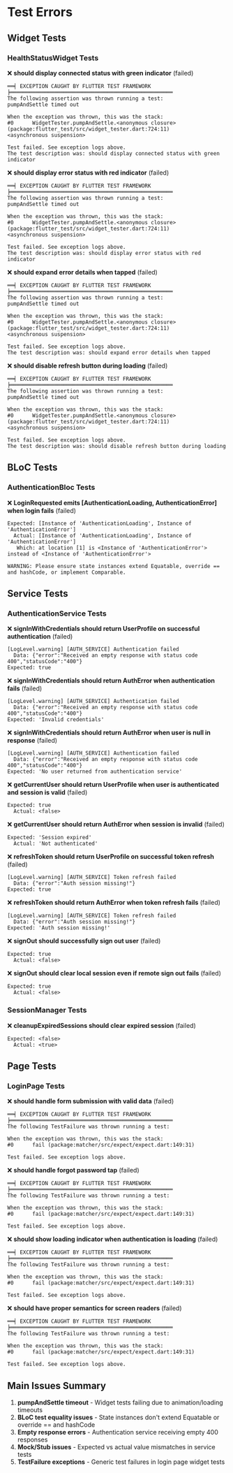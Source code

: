 # Test Errors

## Widget Tests

### HealthStatusWidget Tests

❌ **should display connected status with green indicator** (failed)
```
══╡ EXCEPTION CAUGHT BY FLUTTER TEST FRAMEWORK ╞════════════════════════════════════════════════════
The following assertion was thrown running a test:
pumpAndSettle timed out

When the exception was thrown, this was the stack:
#0      WidgetTester.pumpAndSettle.<anonymous closure> (package:flutter_test/src/widget_tester.dart:724:11)
<asynchronous suspension>

Test failed. See exception logs above.
The test description was: should display connected status with green indicator
```

❌ **should display error status with red indicator** (failed)
```
══╡ EXCEPTION CAUGHT BY FLUTTER TEST FRAMEWORK ╞════════════════════════════════════════════════════
The following assertion was thrown running a test:
pumpAndSettle timed out

When the exception was thrown, this was the stack:
#0      WidgetTester.pumpAndSettle.<anonymous closure> (package:flutter_test/src/widget_tester.dart:724:11)
<asynchronous suspension>

Test failed. See exception logs above.
The test description was: should display error status with red indicator
```

❌ **should expand error details when tapped** (failed)
```
══╡ EXCEPTION CAUGHT BY FLUTTER TEST FRAMEWORK ╞════════════════════════════════════════════════════
The following assertion was thrown running a test:
pumpAndSettle timed out

When the exception was thrown, this was the stack:
#0      WidgetTester.pumpAndSettle.<anonymous closure> (package:flutter_test/src/widget_tester.dart:724:11)
<asynchronous suspension>

Test failed. See exception logs above.
The test description was: should expand error details when tapped
```

❌ **should disable refresh button during loading** (failed)
```
══╡ EXCEPTION CAUGHT BY FLUTTER TEST FRAMEWORK ╞════════════════════════════════════════════════════
The following assertion was thrown running a test:
pumpAndSettle timed out

When the exception was thrown, this was the stack:
#0      WidgetTester.pumpAndSettle.<anonymous closure> (package:flutter_test/src/widget_tester.dart:724:11)
<asynchronous suspension>

Test failed. See exception logs above.
The test description was: should disable refresh button during loading
```

## BLoC Tests

### AuthenticationBloc Tests

❌ **LoginRequested emits [AuthenticationLoading, AuthenticationError] when login fails** (failed)
```
Expected: [Instance of 'AuthenticationLoading', Instance of 'AuthenticationError']
  Actual: [Instance of 'AuthenticationLoading', Instance of 'AuthenticationError']
   Which: at location [1] is <Instance of 'AuthenticationError'> instead of <Instance of 'AuthenticationError'>

WARNING: Please ensure state instances extend Equatable, override == and hashCode, or implement Comparable.
```

## Service Tests

### AuthenticationService Tests

❌ **signInWithCredentials should return UserProfile on successful authentication** (failed)
```
[LogLevel.warning] [AUTH_SERVICE] Authentication failed
  Data: {"error":"Received an empty response with status code 400","statusCode":"400"}
Expected: true
```

❌ **signInWithCredentials should return AuthError when authentication fails** (failed)
```
[LogLevel.warning] [AUTH_SERVICE] Authentication failed
  Data: {"error":"Received an empty response with status code 400","statusCode":"400"}
Expected: 'Invalid credentials'
```

❌ **signInWithCredentials should return AuthError when user is null in response** (failed)
```
[LogLevel.warning] [AUTH_SERVICE] Authentication failed
  Data: {"error":"Received an empty response with status code 400","statusCode":"400"}
Expected: 'No user returned from authentication service'
```

❌ **getCurrentUser should return UserProfile when user is authenticated and session is valid** (failed)
```
Expected: true
  Actual: <false>
```

❌ **getCurrentUser should return AuthError when session is invalid** (failed)
```
Expected: 'Session expired'
  Actual: 'Not authenticated'
```

❌ **refreshToken should return UserProfile on successful token refresh** (failed)
```
[LogLevel.warning] [AUTH_SERVICE] Token refresh failed
  Data: {"error":"Auth session missing!"}
Expected: true
```

❌ **refreshToken should return AuthError when token refresh fails** (failed)
```
[LogLevel.warning] [AUTH_SERVICE] Token refresh failed
  Data: {"error":"Auth session missing!"}
Expected: 'Auth session missing!'
```

❌ **signOut should successfully sign out user** (failed)
```
Expected: true
  Actual: <false>
```

❌ **signOut should clear local session even if remote sign out fails** (failed)
```
Expected: true
  Actual: <false>
```

### SessionManager Tests

❌ **cleanupExpiredSessions should clear expired session** (failed)
```
Expected: <false>
  Actual: <true>
```

## Page Tests

### LoginPage Tests

❌ **should handle form submission with valid data** (failed)
```
══╡ EXCEPTION CAUGHT BY FLUTTER TEST FRAMEWORK ╞════════════════════════════════════════════════════
The following TestFailure was thrown running a test:

When the exception was thrown, this was the stack:
#0      fail (package:matcher/src/expect/expect.dart:149:31)

Test failed. See exception logs above.
```

❌ **should handle forgot password tap** (failed)
```
══╡ EXCEPTION CAUGHT BY FLUTTER TEST FRAMEWORK ╞════════════════════════════════════════════════════
The following TestFailure was thrown running a test:

When the exception was thrown, this was the stack:
#0      fail (package:matcher/src/expect/expect.dart:149:31)

Test failed. See exception logs above.
```

❌ **should show loading indicator when authentication is loading** (failed)
```
══╡ EXCEPTION CAUGHT BY FLUTTER TEST FRAMEWORK ╞════════════════════════════════════════════════════
The following TestFailure was thrown running a test:

When the exception was thrown, this was the stack:
#0      fail (package:matcher/src/expect/expect.dart:149:31)

Test failed. See exception logs above.
```

❌ **should have proper semantics for screen readers** (failed)
```
══╡ EXCEPTION CAUGHT BY FLUTTER TEST FRAMEWORK ╞════════════════════════════════════════════════════
The following TestFailure was thrown running a test:

When the exception was thrown, this was the stack:
#0      fail (package:matcher/src/expect/expect.dart:149:31)

Test failed. See exception logs above.
```

## Main Issues Summary

1. **pumpAndSettle timeout** - Widget tests failing due to animation/loading timeouts
2. **BLoC test equality issues** - State instances don't extend Equatable or override == and hashCode
3. **Empty response errors** - Authentication service receiving empty 400 responses  
4. **Mock/Stub issues** - Expected vs actual value mismatches in service tests
5. **TestFailure exceptions** - Generic test failures in login page widget tests